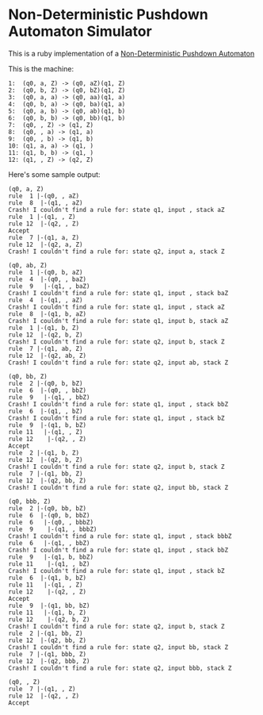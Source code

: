 Non-Deterministic Pushdown Automaton Simulator
==============================================

This is a ruby implementation of a [Non-Deterministic Pushdown Automaton](http://en.wikipedia.org/wiki/Pushdown_automaton)

This is the machine:

    1:	(q0, a, Z) -> (q0, aZ)(q1, Z)
    2:	(q0, b, Z) -> (q0, bZ)(q1, Z)
    3:	(q0, a, a) -> (q0, aa)(q1, a)
    4:	(q0, b, a) -> (q0, ba)(q1, a)
    5:	(q0, a, b) -> (q0, ab)(q1, b)
    6:	(q0, b, b) -> (q0, bb)(q1, b)
    7:	(q0, , Z) -> (q1, Z)
    8:	(q0, , a) -> (q1, a)
    9:	(q0, , b) -> (q1, b)
    10:	(q1, a, a) -> (q1, )
    11:	(q1, b, b) -> (q1, )
    12:	(q1, , Z) -> (q2, Z)

Here's some sample output:

    (q0, a, Z)
    rule  1 |-(q0, , aZ)
    rule  8  |-(q1, , aZ)
    Crash! I couldn't find a rule for: state q1, input , stack aZ
    rule  1 |-(q1, , Z)
    rule 12  |-(q2, , Z)
    Accept
    rule  7 |-(q1, a, Z)
    rule 12  |-(q2, a, Z)
    Crash! I couldn't find a rule for: state q2, input a, stack Z

    (q0, ab, Z)
    rule  1 |-(q0, b, aZ)
    rule  4  |-(q0, , baZ)
    rule  9   |-(q1, , baZ)
    Crash! I couldn't find a rule for: state q1, input , stack baZ
    rule  4  |-(q1, , aZ)
    Crash! I couldn't find a rule for: state q1, input , stack aZ
    rule  8  |-(q1, b, aZ)
    Crash! I couldn't find a rule for: state q1, input b, stack aZ
    rule  1 |-(q1, b, Z)
    rule 12  |-(q2, b, Z)
    Crash! I couldn't find a rule for: state q2, input b, stack Z
    rule  7 |-(q1, ab, Z)
    rule 12  |-(q2, ab, Z)
    Crash! I couldn't find a rule for: state q2, input ab, stack Z

    (q0, bb, Z)
    rule  2 |-(q0, b, bZ)
    rule  6  |-(q0, , bbZ)
    rule  9   |-(q1, , bbZ)
    Crash! I couldn't find a rule for: state q1, input , stack bbZ
    rule  6  |-(q1, , bZ)
    Crash! I couldn't find a rule for: state q1, input , stack bZ
    rule  9  |-(q1, b, bZ)
    rule 11   |-(q1, , Z)
    rule 12    |-(q2, , Z)
    Accept
    rule  2 |-(q1, b, Z)
    rule 12  |-(q2, b, Z)
    Crash! I couldn't find a rule for: state q2, input b, stack Z
    rule  7 |-(q1, bb, Z)
    rule 12  |-(q2, bb, Z)
    Crash! I couldn't find a rule for: state q2, input bb, stack Z

    (q0, bbb, Z)
    rule  2 |-(q0, bb, bZ)
    rule  6  |-(q0, b, bbZ)
    rule  6   |-(q0, , bbbZ)
    rule  9    |-(q1, , bbbZ)
    Crash! I couldn't find a rule for: state q1, input , stack bbbZ
    rule  6   |-(q1, , bbZ)
    Crash! I couldn't find a rule for: state q1, input , stack bbZ
    rule  9   |-(q1, b, bbZ)
    rule 11    |-(q1, , bZ)
    Crash! I couldn't find a rule for: state q1, input , stack bZ
    rule  6  |-(q1, b, bZ)
    rule 11   |-(q1, , Z)
    rule 12    |-(q2, , Z)
    Accept
    rule  9  |-(q1, bb, bZ)
    rule 11   |-(q1, b, Z)
    rule 12    |-(q2, b, Z)
    Crash! I couldn't find a rule for: state q2, input b, stack Z
    rule  2 |-(q1, bb, Z)
    rule 12  |-(q2, bb, Z)
    Crash! I couldn't find a rule for: state q2, input bb, stack Z
    rule  7 |-(q1, bbb, Z)
    rule 12  |-(q2, bbb, Z)
    Crash! I couldn't find a rule for: state q2, input bbb, stack Z

    (q0, , Z)
    rule  7 |-(q1, , Z)
    rule 12  |-(q2, , Z)
    Accept